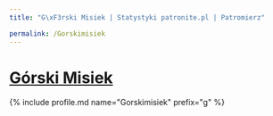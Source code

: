 ```yaml
---
title: "G\xF3rski Misiek | Statystyki patronite.pl | Patromierz"

permalink: /Gorskimisiek
---
```


# [Górski Misiek](https://patronite.pl/Gorskimisiek)

{% include profile.md name="Gorskimisiek" prefix="g" %}
